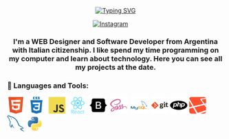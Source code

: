 <p align="center">
    <a href="https://git.io/typing-svg">
        <img src="https://readme-typing-svg.demolab.com?font=&weight=600&size=30&pause=1000&color=CF2EF7&width=435&lines=WELCOME+TO+MY+GITHUB;I'm+Santy+Developer;I'm+Web+Designer;I'm+Software+Developer" alt="Typing SVG" />
    </a>
</p>
<p align="center">
    <a href="https://www.instagram.com/santy.uc/?igshid=MzRlODBiNWFlZA%3D%3D"><img width="32px" alt="Instagram" title="Instagram" src="[https://imgur.com/a/0i1Xgf8](https://imgur.com/InJWBsE)"></a>
    &#8287;&#8287;&#8287;&#8287;&#8287;
</p>
<div id="header" align="center">
    <h3 aling="center">I'm a WEB Designer and Software Developer from Argentina with Italian citizenship. I like spend my time programming on my computer and learn about technology. Here you can see all my projects at the date.</h3>
</div>
<p align="center">
    <a href="https://www.instagram.com/santy.uc/?igshid=MzRlODBiNWFlZA%3D%3D"><i class="fa-brands fa-square-instagram fa-bounce" style="color: #931f42;"></i></a>
</p>
<div align="left">
    <h3>🔨 Languages and Tools:</h3>
    <div>
        <img src="https://github.com/devicons/devicon/blob/master/icons/html5/html5-original.svg" title="HTML5" alt="HTML" width="40" height="40"/>&nbsp;
        <img src="https://github.com/devicons/devicon/blob/master/icons/css3/css3-plain-wordmark.svg"  title="CSS3" alt="CSS" width="40" height="40"/>&nbsp;
        <img src="https://github.com/devicons/devicon/blob/master/icons/javascript/javascript-original.svg" title="JavaScript" alt="JavaScript" width="40" height="40"/>&nbsp;
        <img src="https://github.com/devicons/devicon/blob/master/icons/react/react-original-wordmark.svg" title="React" alt="React" width="40" height="40"/>&nbsp;
        <img src="https://github.com/devicons/devicon/blob/master/icons/bootstrap/bootstrap-plain.svg" title="Bootstrap" alt="Bootstrap" width="40" height="40"/>&nbsp;
        <img src="https://github.com/devicons/devicon/blob/master/icons/sass/sass-original.svg" title="Sass" alt="Sass" width="40" height="40"/>&nbsp;
        <img src="https://github.com/devicons/devicon/blob/master/icons/mysql/mysql-original-wordmark.svg" title="MySQL"  alt="MySQL" width="40" height="40"/>&nbsp;
        <img src="https://github.com/devicons/devicon/blob/master/icons/git/git-original-wordmark.svg" title="Git" **alt="Git" width="40" height="40"/>
        <img src="https://github.com/devicons/devicon/blob/master/icons/php/php-plain.svg" title="Git" **alt="Git" width="40" height="40"/>
        <img src="https://github.com/devicons/devicon/blob/master/icons/laravel/laravel-plain.svg" title="Git" **alt="Git" width="40" height="40"/>
        <img src="https://github.com/devicons/devicon/blob/master/icons/mysql/mysql-plain.svg" title="Git" **alt="Git" width="40" height="40"/>
        <img src="https://github.com/devicons/devicon/blob/master/icons/python/python-original.svg" title="Git" **alt="Git" width="40" height="40"/>
      </div>
</div>
